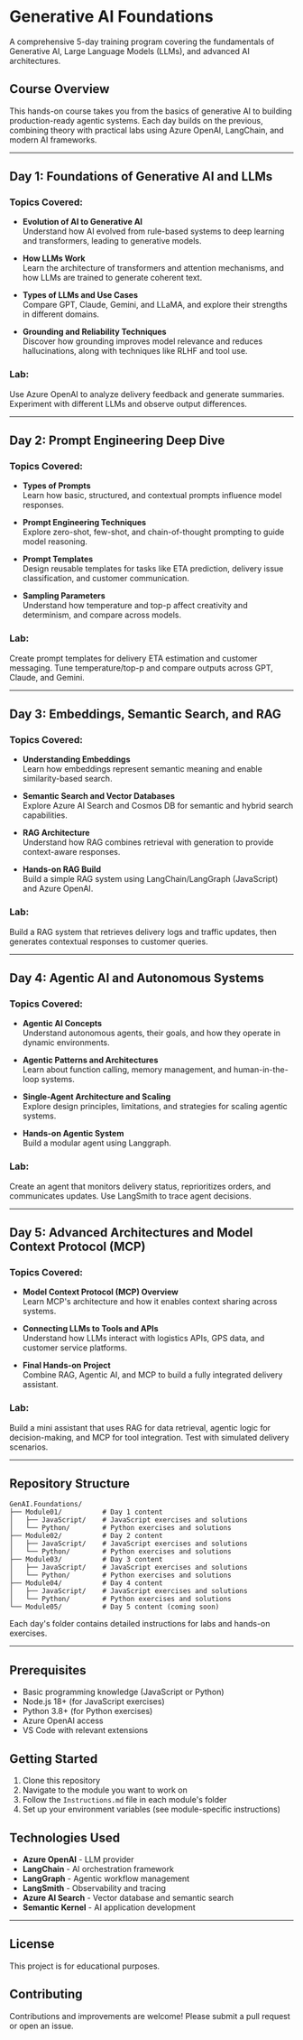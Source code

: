 # Generative AI Foundations

A comprehensive 5-day training program covering the fundamentals of Generative AI, Large Language Models (LLMs), and advanced AI architectures.

## Course Overview

This hands-on course takes you from the basics of generative AI to building production-ready agentic systems. Each day builds on the previous, combining theory with practical labs using Azure OpenAI, LangChain, and modern AI frameworks.

---

## Day 1: Foundations of Generative AI and LLMs

### Topics Covered:

- **Evolution of AI to Generative AI**  
  Understand how AI evolved from rule-based systems to deep learning and transformers, leading to generative models.

- **How LLMs Work**  
  Learn the architecture of transformers and attention mechanisms, and how LLMs are trained to generate coherent text.

- **Types of LLMs and Use Cases**  
  Compare GPT, Claude, Gemini, and LLaMA, and explore their strengths in different domains.

- **Grounding and Reliability Techniques**  
  Discover how grounding improves model relevance and reduces hallucinations, along with techniques like RLHF and tool use.

### Lab:
Use Azure OpenAI to analyze delivery feedback and generate summaries. Experiment with different LLMs and observe output differences.

---

## Day 2: Prompt Engineering Deep Dive

### Topics Covered:

- **Types of Prompts**  
  Learn how basic, structured, and contextual prompts influence model responses.

- **Prompt Engineering Techniques**  
  Explore zero-shot, few-shot, and chain-of-thought prompting to guide model reasoning.

- **Prompt Templates**  
  Design reusable templates for tasks like ETA prediction, delivery issue classification, and customer communication.

- **Sampling Parameters**  
  Understand how temperature and top-p affect creativity and determinism, and compare across models.

### Lab:
Create prompt templates for delivery ETA estimation and customer messaging. Tune temperature/top-p and compare outputs across GPT, Claude, and Gemini.

---

## Day 3: Embeddings, Semantic Search, and RAG

### Topics Covered:

- **Understanding Embeddings**  
  Learn how embeddings represent semantic meaning and enable similarity-based search.

- **Semantic Search and Vector Databases**  
  Explore Azure AI Search and Cosmos DB for semantic and hybrid search capabilities.

- **RAG Architecture**  
  Understand how RAG combines retrieval with generation to provide context-aware responses.

- **Hands-on RAG Build**  
  Build a simple RAG system using LangChain/LangGraph (JavaScript) and Azure OpenAI.

### Lab:
Build a RAG system that retrieves delivery logs and traffic updates, then generates contextual responses to customer queries.

---

## Day 4: Agentic AI and Autonomous Systems

### Topics Covered:

- **Agentic AI Concepts**  
  Understand autonomous agents, their goals, and how they operate in dynamic environments.

- **Agentic Patterns and Architectures**  
  Learn about function calling, memory management, and human-in-the-loop systems.

- **Single-Agent Architecture and Scaling**  
  Explore design principles, limitations, and strategies for scaling agentic systems.

- **Hands-on Agentic System**  
  Build a modular agent using Langgraph.

### Lab:
Create an agent that monitors delivery status, reprioritizes orders, and communicates updates. Use LangSmith to trace agent decisions.

---

## Day 5: Advanced Architectures and Model Context Protocol (MCP)

### Topics Covered:

- **Model Context Protocol (MCP) Overview**  
  Learn MCP's architecture and how it enables context sharing across systems.

- **Connecting LLMs to Tools and APIs**  
  Understand how LLMs interact with logistics APIs, GPS data, and customer service platforms.

- **Final Hands-on Project**  
  Combine RAG, Agentic AI, and MCP to build a fully integrated delivery assistant.

### Lab:
Build a mini assistant that uses RAG for data retrieval, agentic logic for decision-making, and MCP for tool integration. Test with simulated delivery scenarios.

---

## Repository Structure

```
GenAI.Foundations/
├── Module01/          # Day 1 content
│   ├── JavaScript/    # JavaScript exercises and solutions
│   └── Python/        # Python exercises and solutions
├── Module02/          # Day 2 content
│   ├── JavaScript/    # JavaScript exercises and solutions
│   └── Python/        # Python exercises and solutions
├── Module03/          # Day 3 content
│   ├── JavaScript/    # JavaScript exercises and solutions
│   └── Python/        # Python exercises and solutions
├── Module04/          # Day 4 content
│   ├── JavaScript/    # JavaScript exercises and solutions
│   └── Python/        # Python exercises and solutions
└── Module05/          # Day 5 content (coming soon)
```

Each day's folder contains detailed instructions for labs and hands-on exercises.

---

## Prerequisites

- Basic programming knowledge (JavaScript or Python)
- Node.js 18+ (for JavaScript exercises)
- Python 3.8+ (for Python exercises)
- Azure OpenAI access
- VS Code with relevant extensions

## Getting Started

1. Clone this repository
2. Navigate to the module you want to work on
3. Follow the `Instructions.md` file in each module's folder
4. Set up your environment variables (see module-specific instructions)

## Technologies Used

- **Azure OpenAI** - LLM provider
- **LangChain** - AI orchestration framework
- **LangGraph** - Agentic workflow management
- **LangSmith** - Observability and tracing
- **Azure AI Search** - Vector database and semantic search
- **Semantic Kernel** - AI application development

---

## License

This project is for educational purposes.

## Contributing

Contributions and improvements are welcome! Please submit a pull request or open an issue.
